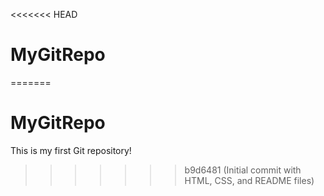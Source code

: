 <<<<<<< HEAD
# MyGitRepo
=======
# MyGitRepo
This is my first Git repository!
>>>>>>> b9d6481 (Initial commit with HTML, CSS, and README files)
